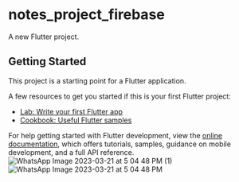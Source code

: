 # notes_project_firebase

A new Flutter project.

## Getting Started

This project is a starting point for a Flutter application.

A few resources to get you started if this is your first Flutter project:

- [Lab: Write your first Flutter app](https://docs.flutter.dev/get-started/codelab)
- [Cookbook: Useful Flutter samples](https://docs.flutter.dev/cookbook)

For help getting started with Flutter development, view the
[online documentation](https://docs.flutter.dev/), which offers tutorials,
samples, guidance on mobile development, and a full API reference.
![WhatsApp Image 2023-03-21 at 5 04 48 PM (1)](https://user-images.githubusercontent.com/117704220/226596236-0c3bc0ba-1c0e-4511-b44f-105922cb6cf7.jpeg)
![WhatsApp Image 2023-03-21 at 5 04 48 PM](https://user-images.githubusercontent.com/117704220/226596244-1cffbc5b-2038-4faf-8046-9d9d3fa4456e.jpeg)

